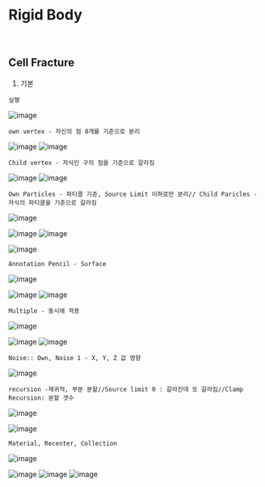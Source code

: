 Rigid Body
===========

<br>

Cell Fracture
------------------

1. 기본

`실행`

![image](https://user-images.githubusercontent.com/30430227/141606394-8d38f041-68e9-4954-bd85-cd42a1c67794.png)

`own vertex - 자신의 점 8개를 기준으로 분리`

![image](https://user-images.githubusercontent.com/30430227/141606460-de8d2916-3fea-498a-bbfb-aef03a73da35.png)
![image](https://user-images.githubusercontent.com/30430227/141606454-75abc78c-5c24-4604-9c74-b8e149775d82.png)

`Child vertex - 자식인 구의 점을 기준으로 갈라짐`

![image](https://user-images.githubusercontent.com/30430227/141606538-b3fead4e-0fff-4f44-93cc-99cc7cd21787.png)
![image](https://user-images.githubusercontent.com/30430227/141606556-b68e8b29-6fe0-4318-b9a3-7c569eaee4dd.png)

`Own Particles - 파티클 기준, Source Limit 이하로만 분리// Child Paricles - 자식의 파티클을 기준으로 갈라짐`

![image](https://user-images.githubusercontent.com/30430227/141606639-bd648dcc-458d-4756-9b73-5618dab32229.png)

![image](https://user-images.githubusercontent.com/30430227/141606648-42db120f-6b73-4f28-85ce-cc325c6c1bcf.png)
![image](https://user-images.githubusercontent.com/30430227/141606658-16ae7365-944b-42f9-8638-6d779e3a6623.png)

![image](https://user-images.githubusercontent.com/30430227/141606671-bdbd107e-17cf-4623-9d15-700fe93b56a9.png)

`Annotation Pencil - Surface`

![image](https://user-images.githubusercontent.com/30430227/141606719-e078cc8d-0dfa-43b5-94ca-d2a679541b96.png)

![image](https://user-images.githubusercontent.com/30430227/141606797-6a279ac1-2c4c-4a75-b5ab-3397c356f1eb.png)
![image](https://user-images.githubusercontent.com/30430227/141606805-79ea7be1-301f-4b2d-b780-f11a0151c9d5.png)

`Multiple - 동시에 적용`

![image](https://user-images.githubusercontent.com/30430227/141606839-f5f48e14-3d09-4e72-b54f-dd0486ac5fcb.png)

![image](https://user-images.githubusercontent.com/30430227/141606948-f9d8de13-4d21-4b7d-a9f6-0f426bda73ed.png)
![image](https://user-images.githubusercontent.com/30430227/141606961-7ff57fb9-1258-4fd9-98f1-670f93141d38.png)

`Noise:: Own, Noise 1 - X, Y, Z 값 영향`

![image](https://user-images.githubusercontent.com/30430227/141607006-9ef977c5-b5fe-4afb-87fa-2f5506b20d4c.png)

`recursion -재귀적, 부분 분할//Source limit 0 : 갈라진데 또 갈라짐//Clamp Recursion: 분할 갯수`

![image](https://user-images.githubusercontent.com/30430227/141607220-5ec8334b-40b9-4c8d-aa03-7c88640008b3.png)

![image](https://user-images.githubusercontent.com/30430227/141607200-8fec4199-5b17-4b7b-ba4e-142559ad67ac.png)

`Material, Recenter, Collection`

![image](https://user-images.githubusercontent.com/30430227/141607483-7e9adcc2-11b5-49ab-a1fb-9bc8ba5eceb8.png)

![image](https://user-images.githubusercontent.com/30430227/141607513-1273ea14-62b4-46f4-a333-4bc1c01c47a6.png)
![image](https://user-images.githubusercontent.com/30430227/141607521-000c040b-0fba-4470-b7d9-be9e4b891068.png)
![image](https://user-images.githubusercontent.com/30430227/141607527-0c4f6839-3578-44d4-b915-f030401ad2f5.png)







